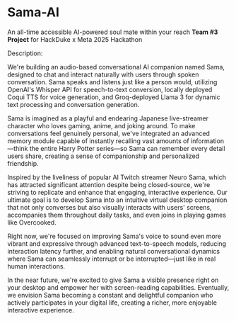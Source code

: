 # Sama-AI
An all-time accessible AI-powered soul mate within your reach
**Team #3 Project** for HackDuke x Meta 2025 Hackathon 

Description:

We're building an audio-based conversational AI companion named Sama, designed to chat and interact naturally with users through spoken conversation. Sama speaks and listens just like a person would, utilizing OpenAI's Whisper API for speech-to-text conversion, locally deployed Coqui TTS for voice generation, and Groq-deployed Llama 3 for dynamic text processing and conversation generation.

Sama is imagined as a playful and endearing Japanese live-streamer character who loves gaming, anime, and joking around. To make conversations feel genuinely personal, we've integrated an advanced memory module capable of instantly recalling vast amounts of information—think the entire Harry Potter series—so Sama can remember every detail users share, creating a sense of companionship and personalized friendship.

Inspired by the liveliness of popular AI Twitch streamer Neuro Sama, which has attracted significant attention despite being closed-source, we're striving to replicate and enhance that engaging, interactive experience. Our ultimate goal is to develop Sama into an intuitive virtual desktop companion that not only converses but also visually interacts with users' screens, accompanies them throughout daily tasks, and even joins in playing games like Overcooked.

Right now, we're focused on improving Sama's voice to sound even more vibrant and expressive through advanced text-to-speech models, reducing interaction latency further, and enabling natural conversational dynamics where Sama can seamlessly interrupt or be interrupted—just like in real human interactions.

In the near future, we're excited to give Sama a visible presence right on your desktop and empower her with screen-reading capabilities. Eventually, we envision Sama becoming a constant and delightful companion who actively participates in your digital life, creating a richer, more enjoyable interactive experience.
